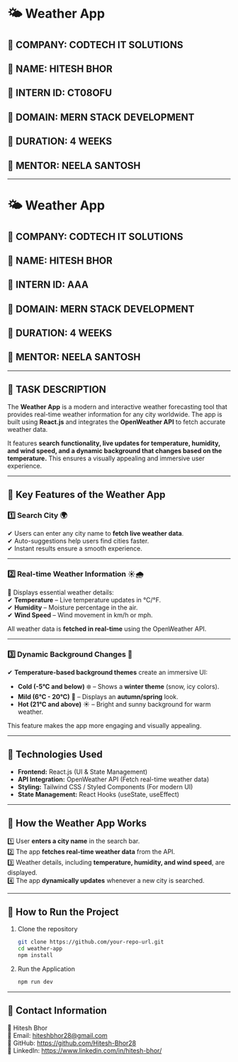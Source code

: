 # 🌤️ Weather App  

## **🔹 COMPANY:** CODTECH IT SOLUTIONS  
## **🔹 NAME:** HITESH BHOR  
## **🔹 INTERN ID:** CT08OFU  
## **🔹 DOMAIN:** MERN STACK DEVELOPMENT  
## **🔹 DURATION:** 4 WEEKS  
## **🔹 MENTOR:** NEELA SANTOSH  

---

# 🌤️ Weather App  

## **🔹 COMPANY:** CODTECH IT SOLUTIONS  
## **🔹 NAME:** HITESH BHOR  
## **🔹 INTERN ID:** AAA  
## **🔹 DOMAIN:** MERN STACK DEVELOPMENT  
## **🔹 DURATION:** 4 WEEKS  
## **🔹 MENTOR:** NEELA SANTOSH  

---

## 📌 **TASK DESCRIPTION**  

The **Weather App** is a modern and interactive weather forecasting tool that provides real-time weather information for any city worldwide. The app is built using **React.js** and integrates the **OpenWeather API** to fetch accurate weather data.  

It features **search functionality, live updates for temperature, humidity, and wind speed, and a dynamic background that changes based on the temperature.** This ensures a visually appealing and immersive user experience.  

---

## 🔹 **Key Features of the Weather App**  

### **1️⃣ Search City 🌍**  
✔ Users can enter any city name to **fetch live weather data**.  
✔ Auto-suggestions help users find cities faster.  
✔ Instant results ensure a smooth experience.  

---

### **2️⃣ Real-time Weather Information ☀️🌧️**  
📌 Displays essential weather details:  
✔ **Temperature** – Live temperature updates in °C/°F.  
✔ **Humidity** – Moisture percentage in the air.  
✔ **Wind Speed** – Wind movement in km/h or mph.  

All weather data is **fetched in real-time** using the OpenWeather API.  

---

### **3️⃣ Dynamic Background Changes 🎨**  
✔ **Temperature-based background themes** create an immersive UI:  
   - **Cold (-5°C and below)** ❄️ – Shows a **winter theme** (snow, icy colors).  
   - **Mild (6°C - 20°C)** 🍂 – Displays an **autumn/spring** look.  
   - **Hot (21°C and above)** ☀️ – Bright and sunny background for warm weather.  

This feature makes the app more engaging and visually appealing.  

---

## 🔧 **Technologies Used**  
- **Frontend:** React.js (UI & State Management)  
- **API Integration:** OpenWeather API (Fetch real-time weather data)  
- **Styling:** Tailwind CSS / Styled Components (For modern UI)  
- **State Management:** React Hooks (useState, useEffect)  

---

## 🚀 **How the Weather App Works**  
1️⃣ User **enters a city name** in the search bar.  
2️⃣ The app **fetches real-time weather data** from the API.  
3️⃣ Weather details, including **temperature, humidity, and wind speed**, are displayed.  
4️⃣ The app **dynamically updates** whenever a new city is searched.  

---

## 📌 **How to Run the Project**  
1. Clone the repository  
   ```sh
   git clone https://github.com/your-repo-url.git
   cd weather-app
   npm install
   
2. Run the Application  
   ```sh
   npm run dev
   
---

## 📧 Contact Information 
💼 Hitesh Bhor  
📩 Email: hiteshbhor28@gmail.com  
🔗 GitHub: https://github.com/Hitesh-Bhor28  
🚀 LinkedIn: https://www.linkedin.com/in/hitesh-bhor/
